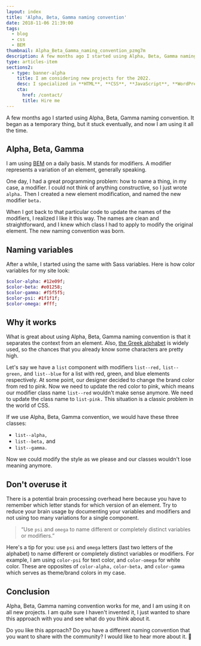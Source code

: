 ```yaml
---
layout: index
title: 'Alpha, Beta, Gamma naming convention'
date: 2018-11-06 21:39:00
tags:
  - blog
  - css
  - BEM
thumbnail: Alpha_Beta_Gamma_naming_convention_pzmg7m
description: A few months ago I started using Alpha, Beta, Gamma naming convention. It began as a temporary thing, but it stuck eventually, and now I am using it all the time.
type: articles-item
sections2:
  - type: banner-alpha
    title: I am considering new projects for the 2022.
    desc: I specialized in **HTML**, **CSS**, **JavaScript**, **WordPress**, **Shopify**, and **JAMstack** technologies.
    cta:
      href: /contact/
      title: Hire me
---
```


A few months ago I started using Alpha, Beta, Gamma naming convention. It began as a temporary thing, but it stuck eventually, and now I am using it all the time.

<!-- more -->

## Alpha, Beta, Gamma

I am using [BEM] on a daily basis. M stands for modifiers. A modifier represents a variation of an element, generally speaking.

One day, I had a great programming problem: how to name a thing, in my case, a modifier. I could not think of anything constructive, so I just wrote `alpha.` Then I created a new element modification, and named the new modifier `beta.`

When I got back to that particular code to update the names of the modifiers, I realized I like it this way. The names are clean and straightforward, and I knew which class I had to apply to modify the original element. The new naming convention was born.

## Naming variables

After a while, I started using the same with Sass variables. Here is how color variables for my site look:

``` sass
$color-alpha: #12e09f;
$color-beta: #e01258;
$color-gamma: #f5f5f5;
$color-psi: #1f1f1f;
$color-omega: #fff;
```

## Why it works

What is great about using Alpha, Beta, Gamma naming convention is that it separates the context from an element. Also, [the Greek alphabet] is widely used, so the chances that you already know some characters are pretty high.

Let's say we have a `list` component with modifiers `list--red,` `list--green,` and `list--blue` for a list with red, green, and blue elements respectively. At some point, our designer decided to change the brand color from red to pink. Now we need to update the red color to pink, which means our modifier class name `list--red` wouldn't make sense anymore. We need to update the class name to `list-pink.` This situation is a classic problem in the world of CSS.

If we use Alpha, Beta, Gamma convention, we would have these three classes:

- `list--alpha,`
- `list--beta,` and
- `list--gamma.`

Now we could modify the style as we please and our classes wouldn't lose meaning anymore.

## Don't overuse it

There is a potential brain processing overhead here because you have to remember which letter stands for which version of an element. Try to reduce your brain usage by documenting your variables and modifiers and not using too many variations for a single component.

> “Use `psi` and `omega` to name different or completely distinct variables or modifiers.”

Here's a tip for you: use `psi` and `omega` letters (last two letters of the alphabet) to name different or completely distinct variables or modifiers. For example, I am using `color-psi` for text color, and `color-omega` for white color. These are opposites of `color-alpha,` `color-beta,` and `color-gamma` which serves as theme/brand colors in my case.

## Conclusion

Alpha, Beta, Gamma naming convention works for me, and I am using it on all new projects. I am quite sure I haven't invented it, I just wanted to share this approach with you and see what do you think about it.

Do you like this approach? Do you have a different naming convention that you want to share with the community? I would like to hear more about it. 💬

[BEM]: http://getbem.com/
[the Greek alphabet]: https://en.wikipedia.org/wiki/Greek_alphabet

